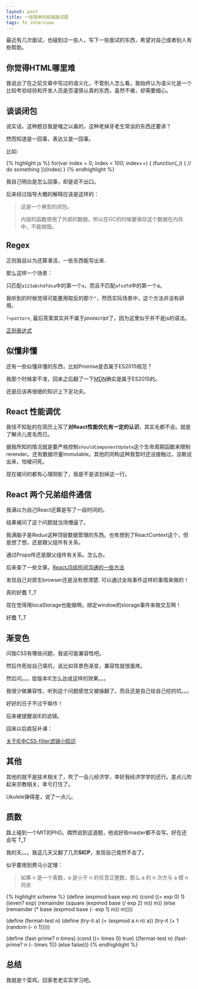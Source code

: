 ```yaml
---
layout: post
title: 一些简单的前端面试题
tags: fe interview
---
```


最近有几次面试，也碰到过一些人，写下一些面试的东西，希望对自己或者别人有些帮助。

## 你觉得HTML哪里难

我说出了在之前文章中写过的语义化，不管别人怎么看，我始终认为语义化是一个比较考验经验和开发人员是否谨慎认真的东西，虽然不难，却需要细心。

## 谈谈闭包

说实话，这种题目我是嗤之以鼻的，这种老掉牙老生常谈的东西还要讲？

然而知道是一回事，表达又是一回事。

比如:

{% highlight js %}
for(var index = 0; index < 100; index++) {
    (function(_i) {
        // do something
    })(index)
}
{% endhighlight %}

我自己明白是怎么回事，却是说不出口。

后来经过指导大概的解释应该是这样的：

> 这是一个典型的闭包。
>
> 内层的函数使用了外部的数据，所以在GC的时候要保存这个数据在内存中，不能销毁。

## Regex

正则我自以为还算凑活，一些东西能写出来.

那么这样一个场景：

只匹配`a123abchdfdsa`中的第一个`a`，而且不匹配`afsdfd`中的第一个a。

我听到的时候觉得可能要用取反的那个`^`，然而实际场景中，这个方法并没有卵用。

`?=pattern`, 最后答案其实并不属于*javascript*了，因为这里似乎并不是js的语法。

[正则表达式](https://zh.wikipedia.org/wiki/%E6%AD%A3%E5%88%99%E8%A1%A8%E8%BE%BE%E5%BC%8F)

## 似懂非懂

还有一些似懂非懂的东西，比如Promise是否属于ES2015规范？

我那个时候拿不准，回来之后翻了一下[MDN](https://developer.mozilla.org/en-US/docs/Web/JavaScript/Reference/Global_Objects/Promise)确实是属于ES2015的。

还是应该再很细的知识上下足功夫。

## React 性能调优

我恬不知耻的在简历上写了**对React性能优化有一定的认识**，其实毛都不会。就是了解点儿皮毛而已。

据我所知的情况就是要严格控制`shouldComponentUpdate`这个生命周期函数来限制rerender。还有数据尽量Immutable。其他的同构这种我暂时还没接触过，没敢说出来，怕被问死。

现在被问的都有心理阴影了，我是不是该划掉这一行。

## React 两个兄弟组件通信

我满以为自己React还算是写了一段时间的。

结果被问了这个问题就当场懵逼了。

我满脑子是*Redux*这种顶层数据管理的东西。也有想到了ReactContext这个，但是想了想，还是跟父组件有关系。

通过Props传还是跟父组件有关系。怎么办。

后来查了一些文章。[ReactJS组件间沟通的一些方法](http://www.alloyteam.com/2016/01/some-methods-of-reactjs-communication-between-components/)

发现自己对原生browser还是没有想清楚. 可以通过全局事件这样的事情来做的！

真的好蠢 T_T

现在觉得用locaStorage也能做啊。绑定window的storage事件来做交互啊！

好蠢 T_T

## 渐变色

问我CSS有哪些问题，我说可能兼容性吧。

然后作死给自己填坑，说比如背景色渐变，兼容性就很蛋疼。

然后问。。。低版本IE怎么达成这样的效果。。。

我很少做兼容性，听到这个问题感觉又被操翻了。而且还是自己给自己挖的坑。。。

好好的日子不过干嘛作！

后来被提醒说IE的滤镜。

回来以后疯狂补课：

[关于IE中CSS-filter滤镜小知识](https://www.qianduan.net/guan-yu-ie-zhong-css-filter-lv-jing-xiao-zhi-shi/)

## 其他

其他的就不是技术相关了，吹了一会儿经济学，幸好我经济学学的还行。差点儿吹起来宗教相关，幸亏打住了。

Ukulele弹得差，说了一点儿。

## 质数

路上碰到一个MIT的PhD。偶然说到这道题，他说好些master都不会写。好在还会写 T_T

我的天。。。我这几天又翻了几页**SICP**，发现自己竟然不会了。

似乎要用到费马小定理：

> 如果 n 是一个素数，a 是小于 n 的任意正整数，那么 a 的 n 次方与 a 模 n 同余

{% highlight scheme %}
(define (expmod base exp m)
    (cond ((= exp 0) 1)
    ((even? exp)
     (remainder (square (expmod base (/ exp 2) m))
                m))
    (else
     (remainder (* base (expmod base (- exp 1) m))
                m))))

(define (fermat-test n)
    (define (try-it a)
        (= (expmod a n n) a))
    (try-it (+ 1 (random (- n 1)))))

(define (fast-prime? n times)
    (cond ((= times 0) true)
          ((fermat-test n) (fast-prime? n (- times 1)))
          (else false)))
{% endhighlight %}

## 总结

我就是个菜鸡，回家老老实实学习吧。

